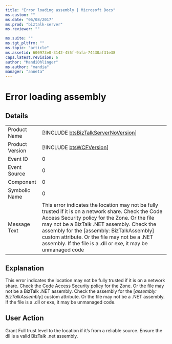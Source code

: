 ```yaml
---
title: "Error loading assembly | Microsoft Docs"
ms.custom: ""
ms.date: "06/08/2017"
ms.prod: "biztalk-server"
ms.reviewer: ""

ms.suite: ""
ms.tgt_pltfrm: ""
ms.topic: "article"
ms.assetid: 600973e0-3142-455f-9afa-74430af31e38
caps.latest.revision: 6
author: "MandiOhlinger"
ms.author: "mandia"
manager: "anneta"
---
```

# Error loading assembly
## Details  
  
|                 |                                                                                                                                                                                                                                                                                                                                                                      |
|-----------------|----------------------------------------------------------------------------------------------------------------------------------------------------------------------------------------------------------------------------------------------------------------------------------------------------------------------------------------------------------------------|
|  Product Name   |                                                                                                                                         [!INCLUDE [btsBizTalkServerNoVersion](../includes/btsbiztalkservernoversion-md.md)]                                                                                                                                          |
| Product Version |                                                                                                                                                     [!INCLUDE [btsWCFVersion](../includes/btswcfversion-md.md)]                                                                                                                                                      |
|    Event ID     |                                                                                                                                                                                  0                                                                                                                                                                                   |
|  Event Source   |                                                                                                                                                                                  0                                                                                                                                                                                   |
|    Component    |                                                                                                                                                                                  0                                                                                                                                                                                   |
|  Symbolic Name  |                                                                                                                                                                                  0                                                                                                                                                                                   |
|  Message Text   | This error indicates the location may not be fully trusted if it is on a network share. Check the Code Access Security policy for the Zone. Or the file may not be a BizTalk .NET assembly. Check the assembly for the [assembly: BizTalkAssembly] custom attribute. Or the file may not be a .NET assembly. If the file is a .dll or  exe, it may be unmanaged code |
  
## Explanation  
 This error indicates the location may not be fully trusted if it is on a network share. Check the Code Access Security policy for the Zone. Or the file may not be a BizTalk .NET assembly. Check the assembly for the [*assembly: BizTalkAssembly*] custom attribute. Or the file may not be a .NET assembly. If the file is a .dll or  exe, it may be unmanaged code.  
  
## User Action  
 Grant Full trust level to the location if it’s from a reliable source.  Ensure the dll is a valid BizTalk .net assembly.
